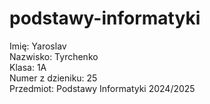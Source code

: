 # podstawy-informatyki

Imię: Yaroslav  
Nazwisko: Tyrchenko  
Klasa: 1A  
Numer z dzieniku: 25  
Przedmiot: Podstawy Informatyki 2024/2025
